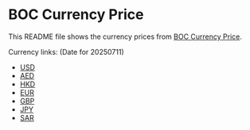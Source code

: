 # BOC Currency Price

This README file shows the currency prices from [BOC Currency Price](https://www.boc.cn/sourcedb/whpj/).

Currency links: (Date for 20250711)

- [USD](https://bocurrencyprice.techina.science/BOC_CURRENCY_PRICE/USD/20250711.json)
- [AED](https://bocurrencyprice.techina.science/BOC_CURRENCY_PRICE/AED/20250711.json)
- [HKD](https://bocurrencyprice.techina.science/BOC_CURRENCY_PRICE/HKD/20250711.json)
- [EUR](https://bocurrencyprice.techina.science/BOC_CURRENCY_PRICE/EUR/20250711.json)
- [GBP](https://bocurrencyprice.techina.science/BOC_CURRENCY_PRICE/GBP/20250711.json)
- [JPY](https://bocurrencyprice.techina.science/BOC_CURRENCY_PRICE/JPY/20250711.json)
- [SAR](https://bocurrencyprice.techina.science/BOC_CURRENCY_PRICE/SAR/20250711.json)
